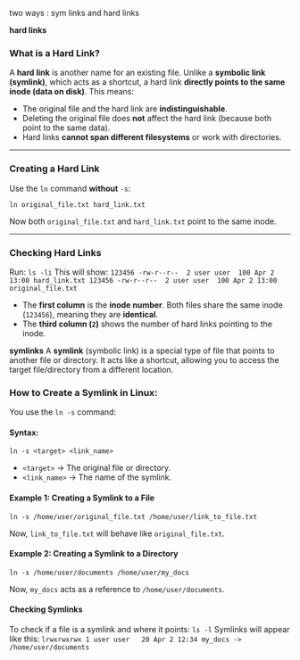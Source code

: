 two ways :
sym links and hard links

**hard links**
### **What is a Hard Link?**

A **hard link** is another name for an existing file. Unlike a **symbolic link (symlink)**, which acts as a shortcut, a hard link **directly points to the same inode (data on disk)**. This means:

- The original file and the hard link are **indistinguishable**.
- Deleting the original file does **not** affect the hard link (because both point to the same data).
- Hard links **cannot span different filesystems** or work with directories.
---
### **Creating a Hard Link**

Use the `ln` command **without** `-s`:

`ln original_file.txt hard_link.txt`

Now both `original_file.txt` and `hard_link.txt` point to the same inode.

---
### **Checking Hard Links**

Run:
`ls -li`
This will show:
`123456 -rw-r--r--  2 user user  100 Apr 2 13:00 hard_link.txt 123456 -rw-r--r--  2 user user  100 Apr 2 13:00 original_file.txt`

- The **first column** is the **inode number**. Both files share the same inode (`123456`), meaning they are **identical**.
- The **third column (`2`)** shows the number of hard links pointing to the inode.


**symlinks**
A **symlink** (symbolic link) is a special type of file that points to another file or directory. It acts like a shortcut, allowing you to access the target file/directory from a different location.

### How to Create a Symlink in Linux:

You use the `ln -s` command:

#### **Syntax:**

`ln -s <target> <link_name>`

- `<target>` → The original file or directory.
- `<link_name>` → The name of the symlink.
#### **Example 1: Creating a Symlink to a File**


`ln -s /home/user/original_file.txt /home/user/link_to_file.txt`

Now, `link_to_file.txt` will behave like `original_file.txt`.

#### **Example 2: Creating a Symlink to a Directory**

`ln -s /home/user/documents /home/user/my_docs`

Now, `my_docs` acts as a reference to `/home/user/documents`.

#### **Checking Symlinks**

To check if a file is a symlink and where it points:
`ls -l`
Symlinks will appear like this:
`lrwxrwxrwx 1 user user   20 Apr 2 12:34 my_docs -> /home/user/documents`